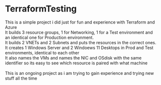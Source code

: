 # TerraformTesting

This is a simple project i did just for fun and experience with Terraform and Azure<br>
It builds 3 resource groups, 1 for Networking, 1 for a Test environment and an identical one for Production environment.<br>
It builds 2 VNETs and 2 Subnets and puts the resources in the correct ones.<br>
It creates 1 Windows Server and 2 Windoews 11 Desktops in Prod and Test environments, identical to each other<br>
It also names the VMs and names the NIC and OSdisk with the same identifier so its easy to see which resource is paired with what machine<br>
<br>
This is an ongoing project as i am trying to gain experience and trying new stuff all the time
